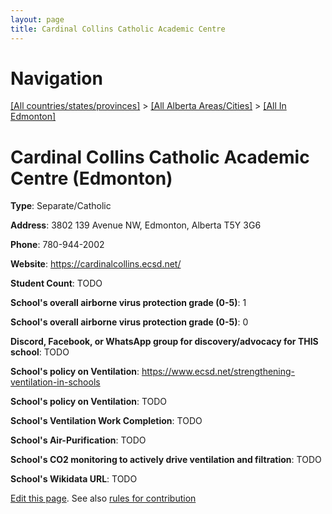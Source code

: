 ```yaml
---
layout: page
title: Cardinal Collins Catholic Academic Centre
---
```

# Navigation

[[All countries/states/provinces]](../../..) > [[All Alberta Areas/Cities]](../..) > [[All In Edmonton]](..)

# Cardinal Collins Catholic Academic Centre (Edmonton)

**Type**: Separate/Catholic

**Address**: 3802 139 Avenue NW, Edmonton, Alberta T5Y 3G6

**Phone**: 780-944-2002

**Website**: <https://cardinalcollins.ecsd.net/>

**Student Count**: TODO

**School's overall airborne virus protection grade (0-5)**: 1

**School's overall airborne virus protection grade (0-5)**: 0

**Discord, Facebook, or WhatsApp group for discovery/advocacy for THIS school**: TODO

**School's policy on Ventilation**: <https://www.ecsd.net/strengthening-ventilation-in-schools>

**School's policy on Ventilation**: TODO

**School's Ventilation Work Completion**: TODO

**School's Air-Purification**: TODO

**School's CO2 monitoring to actively drive ventilation and filtration**: TODO

**School's Wikidata URL**: TODO


[Edit this page](https://github.com/ventilate-schools/AB/edit/main/./Edmonton/Cardinal_Collins_Catholic_Academic_Centre.md). See also [rules for contribution](../../../contribution-rules/)
